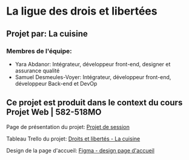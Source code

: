 # La ligue des drois et libertées

## Projet par: La cuisine

### Membres de l'équipe:
- Yara Abdanor: Intégrateur, développeur front-end, designer et assurance qualité
- Samuel Desmeules-Voyer: Intégrateur, développeur front-end, développeur Back-end et DevOp


## Ce projet est produit dans le context du cours Projet Web | 582-518MO
Page de présentation du projet: [Projet de session](https://tim-montmorency.com/timdoc/582-518MO/projet/)

Tableau Trello du projet: [Droits et libertés  - La cuisine](https://trello.com/b/SREvFP8R/droits-et-libertes-la-cuisine)

Design de la page d'accueil: [Figma - design page d'accueil](https://www.figma.com/design/Wko3mVcVBPGa2DvH5QfIVj/Projet-site-web?node-id=0-1&t=A2A78Pr79l7igarM-1)
